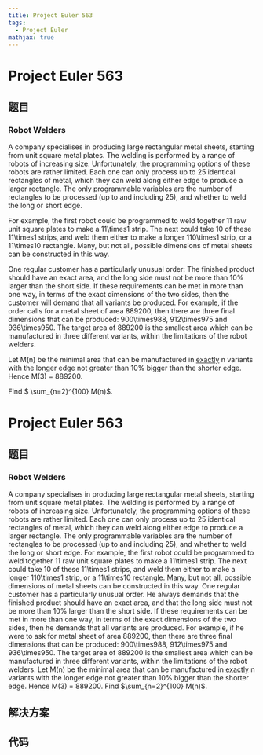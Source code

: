 ```yaml
---
title: Project Euler 563
tags:
  - Project Euler
mathjax: true
---
```

<escape><!-- more --></escape>
    
# Project Euler 563
## 题目
### Robot Welders

A company specialises in producing large rectangular metal sheets, starting from unit square metal plates.  The welding is performed by a range of robots of increasing size.  Unfortunately, the programming options of these robots are rather limited.  Each one can only process up to 25 identical rectangles of metal, which they can weld along either edge to produce a larger rectangle.  The only programmable variables are the number of rectangles to be processed (up to and including 25), and whether to weld the long or short edge.

For example, the first robot could be programmed to weld together 11 raw unit square plates to make a 11\times1 strip.  The next could take 10 of these 11\times1 strips, and weld them either to make a longer 110\times1 strip, or a 11\times10 rectangle.  Many, but not all, possible dimensions of  metal sheets can be constructed in this way.

One regular customer has a particularly unusual order: The finished product should have an exact area, and the long side must not be more than 10% larger than the short side. If these requirements can be met in more than one way, in terms of the exact dimensions of the two sides, then the customer will demand that all variants be produced. For example, if the order calls for a metal sheet of area 889200, then there are three final dimensions that can be produced: 900\times988, 912\times975 and 936\times950.  The target area of 889200 is the smallest area which can be manufactured in three different variants, within the limitations of the robot welders.

Let M(n) be the minimal area that can be manufactured in <u>exactly</u> n variants with the longer edge not greater than 10% bigger than the shorter edge.  Hence M(3) = 889200.

Find $ \sum_{n=2}^{100} M(n)$.


# Project Euler 563
## 题目
### Robot Welders

A company specialises in producing large rectangular metal sheets, starting from unit square metal plates. The welding is performed by a range of robots of increasing size. Unfortunately, the programming options of these robots are rather limited. Each one can only process up to 25 identical rectangles of metal, which they can weld along either edge to produce a larger rectangle. The only programmable variables are the number of rectangles to be processed (up to and including 25), and whether to weld the long or short edge.
For example, the first robot could be programmed to weld together 11 raw unit square plates to make a 11\times1 strip. The next could take 10 of these 11\times1 strips, and weld them either to make a longer 110\times1 strip, or a 11\times10 rectangle. Many, but not all, possible dimensions of  metal sheets can be constructed in this way.
One regular customer has a particularly unusual order. He always demands that the finished product should have an exact area, and that the long side must not be more than 10% larger than the short side. If these requirements can be met in more than one way, in terms of the exact dimensions of the two sides, then he demands that all variants are produced. For example, if he were to ask for metal sheet of area 889200, then there are three final dimensions that can be produced: 900\times988, 912\times975 and 936\times950. The target area of 889200 is the smallest area which can be manufactured in three different variants, within the limitations of the robot welders.
Let M(n) be the minimal area that can be manufactured in <u>exactly</u> n variants with the longer edge not greater than 10% bigger than the shorter edge.  Hence M(3) = 889200.
Find $\sum_{n=2}^{100} M(n)$.


## 解决方案


## 代码


